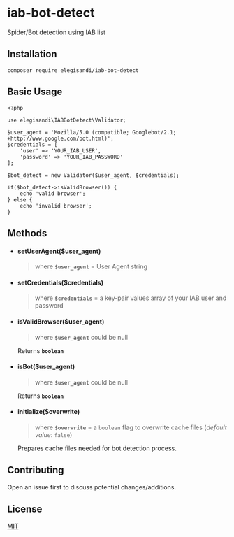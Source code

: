# iab-bot-detect
Spider/Bot detection using IAB list

## Installation

    composer require elegisandi/iab-bot-detect

## Basic Usage

    <?php
    
    use elegisandi\IABBotDetect\Validator;
    
    $user_agent = 'Mozilla/5.0 (compatible; Googlebot/2.1; +http://www.google.com/bot.html)';
    $credentials = [
        'user' => 'YOUR_IAB_USER',
        'password' => 'YOUR_IAB_PASSWORD'
    ];
    
    $bot_detect = new Validator($user_agent, $credentials);
    
    if($bot_detect->isValidBrowser()) {
        echo 'valid browser';
    } else {
        echo 'invalid browser';
    }
   
## Methods

- #### setUserAgent($user_agent)
    > where **`$user_agent`** = User Agent string
    
- #### setCredentials($credentials)
    > where **`$credentials`** = a key-pair values array of your IAB user and password
    
- #### isValidBrowser($user_agent)
    > where **`$user_agent`** could be null
    
    Returns **`boolean`**
    
- #### isBot($user_agent)
    > where **`$user_agent`** could be null
    
    Returns **`boolean`**
    
- #### initialize($overwrite)
    > where **`$overwrite`** = a `boolean` flag to overwrite cache files (_default value_: `false`)
    
    Prepares cache files needed for bot detection process.

## Contributing

Open an issue first to discuss potential changes/additions.

## License

[MIT](https://github.com/elegisandi/iab-bot-detect/blob/master/LICENSE)
